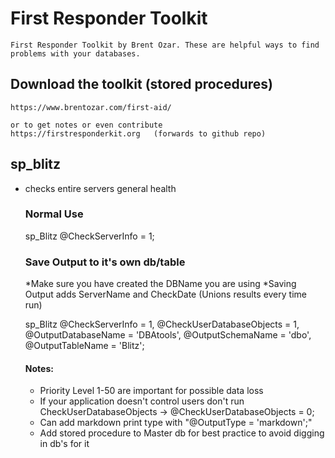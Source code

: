 # First Responder Toolkit

    First Responder Toolkit by Brent Ozar. These are helpful ways to find problems with your databases.
    
## Download the toolkit (stored procedures)

    https://www.brentozar.com/first-aid/
    
    or to get notes or even contribute
    https://firstresponderkit.org   (forwards to github repo)
    
## sp_blitz

* checks entire servers general health

    ### Normal Use
    sp_Blitz @CheckServerInfo = 1;
    
    ### Save Output to it's own db/table
    *Make sure you have created the DBName you are using
    *Saving Output adds ServerName and CheckDate (Unions results every time run)
    
    sp_Blitz @CheckServerInfo = 1,
    @CheckUserDatabaseObjects = 1,
    @OutputDatabaseName = 'DBAtools',
    @OutputSchemaName = 'dbo',
    @OutputTableName = 'Blitz';
    
    
    
    #### Notes: 
    * Priority Level 1-50 are important for possible data loss
    * If your application doesn't control users don't run CheckUserDatabaseObjects -> @CheckUserDatabaseObjects = 0;
    * Can add markdown print type with "@OutputType = 'markdown';"
    * Add stored procedure to Master db for best practice to avoid digging in db's for it
